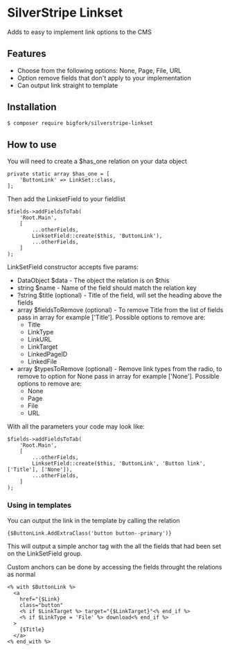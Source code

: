 # SilverStripe Linkset
Adds to easy to implement link options to the CMS

## Features
- Choose from the following options: None, Page, File, URL
- Option remove fields that don't apply to your implementation
- Can output link straight to template


## Installation
```sh
$ composer require bigfork/silverstripe-linkset
```
## How to use

You will need to create a $has_one relation on your data object
```
private static array $has_one = [
    'ButtonLink' => LinkSet::class,
];
```

Then add the LinksetField to your fieldlist
```
$fields->addFieldsToTab(
    'Root.Main',
    [
        ...otherFields,
        LinksetField::create($this, 'ButtonLink'),
        ...otherFields,
    ]
);
```

LinkSetField constructor accepts five params:
- DataObject $data - The object the relation is on $this
- string $name - Name of the field should match the relation key
- ?string $title (optional) - Title of the field, will set the heading above the fields
- array $fieldsToRemove (optional) - To remove Title from the list of fields pass in array for example ['Title']. Possible options to remove are:
  - Title
  - LinkType
  - LinkURL
  - LinkTarget
  - LinkedPageID
  - LinkedFile
- array $typesToRemove (optional) - Remove link types from the radio, to remove to option for None pass in array for example ['None']. Possible options to remove are:
  - None
  - Page
  - File
  - URL 

With all the parameters your code may look like:
```
$fields->addFieldsToTab(
    'Root.Main',
    [
        ...otherFields,
        LinksetField::create($this, 'ButtonLink', 'Button link', ['Title'], ['None']),
        ...otherFields,
    ]
);
```

### Using in templates

You can output the link in the template by calling the relation
```
{$ButtonLink.AddExtraClass('button button--primary')}
```
This will output a simple anchor tag with the all the fields that had been set on the LinkSetField group.

Custom anchors can be done by accessing the fields throught the relations as normal
```
<% with $ButtonLink %>
  <a 
    href="{$Link} 
    class="button"
    <% if $LinkTarget %> target="{$LinkTarget}"<% end_if %>
    <% if $LinkType = 'File' %> download<% end_if %>
  >
    {$Title}
  </a>
<% end_with %>
```
